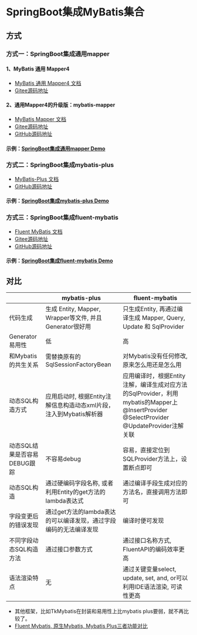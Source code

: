 # SpringBoot集成MyBatis集合

## 方式
### 方式一：SpringBoot集成通用mapper
#### 1、MyBatis 通用 Mapper4

- [MyBatis 通用 Mapper4 文档](https://gitee.com/free/Mapper/wikis/Home)
- [Gitee源码地址](https://gitee.com/free/Mapper/wikis/Home)

#### 2、通用Mapper4的升级版：mybatis-mapper
- [MyBatis Mapper 文档](https://mapper.mybatis.io/)
- [Gitee源码地址](https://gitee.com/mybatis-mapper/mapper)
- [GitHub源码地址](https://github.com/mybatis-mapper/mapper)

#### 示例：[SpringBoot集成通用mapper Demo]()

### 方式二：SpringBoot集成mybatis-plus

- [MyBatis-Plus 文档](https://baomidou.com)
- [GitHub源码地址](https://github.com/baomidou/mybatis-plus)

#### 示例：[SpringBoot集成mybatis-plus Demo]()

### 方式三：SpringBoot集成fluent-mybatis

- [Fluent MyBatis 文档](https://gitee.com/fluent-mybatis/fluent-mybatis-docs)
- [Gitee源码地址](https://gitee.com/fluent-mybatis/fluent-mybatis)
- [GitHub源码地址](https://github.com/atool/fluent-mybatis)

#### 示例：[SpringBoot集成fluent-mybatis Demo]()

## 对比

|      |mybatis-plus|fluent-mybatis|
|------|------|------|
|代码生成|生成 Entity, Mapper, Wrapper等文件, 并且Generator很好用|只生成Entity, 再通过编译生成 Mapper, Query, Update 和 SqlProvider|
|Generator易用性|低|高|
|和Mybatis的共生关系|需替换原有的SqlSessionFactoryBean|对Mybatis没有任何修改,原来怎么用还是怎么用|
|动态SQL构造方式|应用启动时, 根据Entity注解信息构造动态xml片段，注入到Mybatis解析器|应用编译时，根据Entity注解，编译生成对应方法的SqlProvider，利用mybatis的Mapper上@InsertProvider @SelectProvider @UpdateProvider注解关联|
|动态SQL结果是否容易DEBUG跟踪|不容易debug|容易，直接定位到SQLProvider方法上，设置断点即可|
|动态SQL构造|通过硬编码字段名称, 或者利用Entity的get方法的lambda表达式|通过编译手段生成对应的方法名，直接调用方法即可|
|字段变更后的错误发现|通过get方法的lambda表达的可以编译发现，通过字段编码的无法编译发现|编译时便可发现|
|不同字段动态SQL构造方法|通过接口参数方式|通过接口名称方式, FluentAPI的编码效率更高|
|语法渲染特点|无|通过关键变量select, update, set, and, or可以利用IDE语法渲染, 可读性更高|

- 其他框架，比如TkMybatis在封装和易用性上比mybatis plus要弱，就不再比较了。
- [Fluent Mybatis, 原生Mybatis, Mybatis Plus三者功能对比](https://gitee.com/fluent-mybatis/fluent-mybatis-docs/blob/master/00-docs/06-other/compare-mybatis.md#%E4%B8%89%E8%80%85%E5%AF%B9%E6%AF%94%E6%80%BB%E7%BB%93)

	
		
		
		
		
		
		